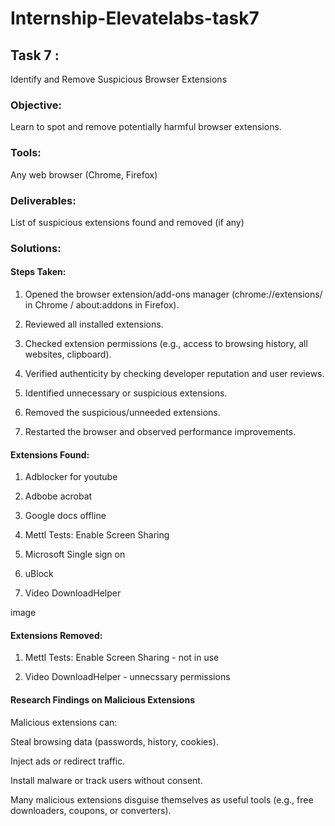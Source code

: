 # Internship-Elevatelabs-task7

## Task 7 :

Identify and Remove Suspicious Browser Extensions
 
### Objective:  

Learn to spot and remove potentially harmful browser extensions.

### Tools:

Any web browser (Chrome, Firefox)

### Deliverables:  

List of suspicious extensions found and removed (if any)

### Solutions:

#### Steps Taken:

1) Opened the browser extension/add-ons manager (chrome://extensions/ in Chrome / about:addons in Firefox).
   
2) Reviewed all installed extensions.

3) Checked extension permissions (e.g., access to browsing history, all websites, clipboard).

4) Verified authenticity by checking developer reputation and user reviews.

5) Identified unnecessary or suspicious extensions.

6) Removed the suspicious/unneeded extensions.

7) Restarted the browser and observed performance improvements.

#### Extensions Found:

1) Adblocker for youtube
   
2) Adbobe acrobat

3) Google docs offline

4) Mettl Tests: Enable Screen Sharing

5) Microsoft Single sign on

6) uBlock

7) Video DownloadHelper

image

#### Extensions Removed:

1) Mettl Tests: Enable Screen Sharing - not in use

2) Video DownloadHelper - unnecssary permissions

#### Research Findings on Malicious Extensions

Malicious extensions can:

Steal browsing data (passwords, history, cookies).

Inject ads or redirect traffic.

Install malware or track users without consent.

Many malicious extensions disguise themselves as useful tools (e.g., free downloaders, coupons, or converters).
